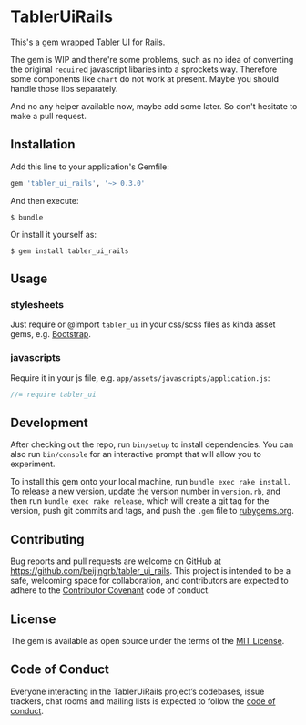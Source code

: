 # TablerUiRails

This's a gem wrapped [Tabler UI](https://github.com/tabler/tabler) for Rails.

The gem is WIP and there're some problems, such as no idea of converting the original `require`d javascript libaries into a sprockets way. Therefore some components like `chart` do not work at present. Maybe you should handle those libs separately.

And no any helper available now, maybe add some later. So don't hesitate to make a pull request.

## Installation

Add this line to your application's Gemfile:

```ruby
gem 'tabler_ui_rails', '~> 0.3.0'
```

And then execute:

    $ bundle

Or install it yourself as:

    $ gem install tabler_ui_rails

## Usage

### stylesheets

Just require or @import `tabler_ui` in your css/scss files as kinda asset gems, e.g. [Bootstrap](https://github.com/twbs/bootstrap-rubygem).

### javascripts

Require it in your js file, e.g. `app/assets/javascripts/application.js`:

```javascript
//= require tabler_ui
```

## Development

After checking out the repo, run `bin/setup` to install dependencies. You can also run `bin/console` for an interactive prompt that will allow you to experiment.

To install this gem onto your local machine, run `bundle exec rake install`. To release a new version, update the version number in `version.rb`, and then run `bundle exec rake release`, which will create a git tag for the version, push git commits and tags, and push the `.gem` file to [rubygems.org](https://rubygems.org).

## Contributing

Bug reports and pull requests are welcome on GitHub at https://github.com/beijingrb/tabler_ui_rails. This project is intended to be a safe, welcoming space for collaboration, and contributors are expected to adhere to the [Contributor Covenant](http://contributor-covenant.org) code of conduct.

## License

The gem is available as open source under the terms of the [MIT License](https://opensource.org/licenses/MIT).

## Code of Conduct

Everyone interacting in the TablerUiRails project’s codebases, issue trackers, chat rooms and mailing lists is expected to follow the [code of conduct](https://github.com/beijingrb/tabler_ui_rails/blob/master/CODE_OF_CONDUCT.md).

